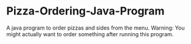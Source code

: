 # Pizza-Ordering-Java-Program
A java program to order pizzas and sides from the menu. Warning: You might actually want to order something after running this program.
